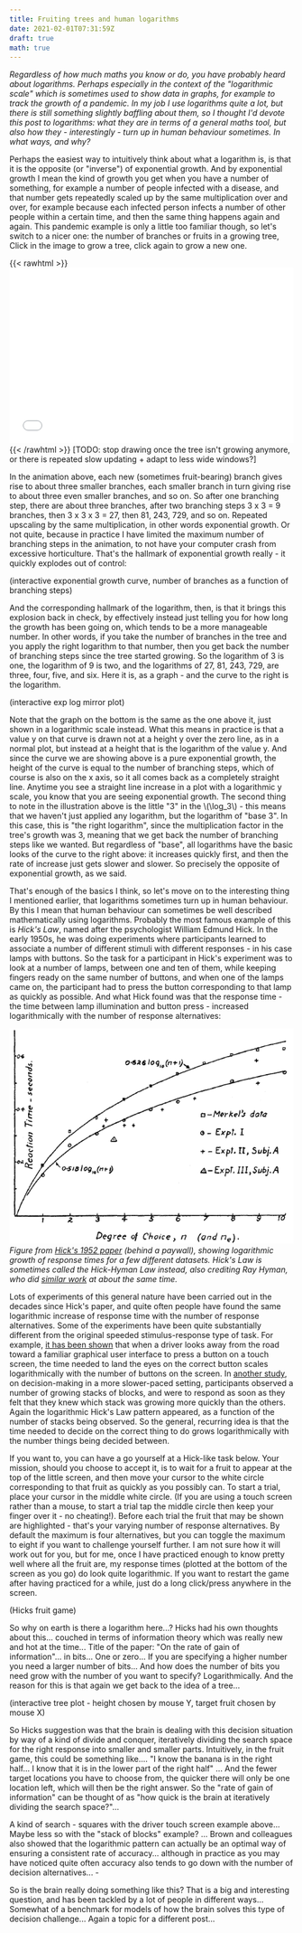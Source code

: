 ```yaml
---
title: Fruiting trees and human logarithms
date: 2021-02-01T07:31:59Z
draft: true
math: true
---
```


*Regardless of how much maths you know or do, you have probably heard about logarithms. Perhaps especially in the context of the "logarithmic scale" which is sometimes used to show data in graphs, for example to track the growth of a pandemic. In my job I use logarithms quite a lot, but there is still something slightly baffling about them, so I thought I'd devote this post to logarithms: what they are in terms of a general maths tool, but also how they - interestingly - turn up in human behaviour sometimes. In what ways, and why?*

Perhaps the easiest way to intuitively think about what a logarithm is, is that it is the opposite (or "inverse") of exponential growth. And by exponential growth I mean the kind of growth you get when you have a number of something, for example a number of people infected with a disease, and that number gets repeatedly scaled up by the same multiplication over and over, for example because each infected person infects a number of other people within a certain time, and then the same thing happens again and again. This pandemic example is only a little too familiar though, so let's switch to a nicer one: the number of branches or fruits in a growing tree, Click in the image to grow a tree, click again to grow a new one. 

{{< rawhtml >}}
    <iframe src="tree.html" width="100%" height="310" style="border:none"></iframe>
{{< /rawhtml >}}
[TODO: stop drawing once the tree isn't growing anymore, or there is repeated slow updating + adapt to less wide windows?]

In the animation above, each new (sometimes fruit-bearing) branch gives rise to about three smaller branches, each smaller branch in turn giving rise to about three even smaller branches, and so on. So after one branching step, there are about three branches, after two branching steps 3 x 3 = 9 branches, then 3 x 3 x 3 = 27, then 81, 243, 729, and so on. Repeated upscaling by the same multiplication, in other words exponential growth. Or not quite, because in practice I have limited the maximum number of branching steps in the animation, to not have your computer crash from excessive horticulture. That's the hallmark of exponential growth really - it quickly explodes out of control:


(interactive exponential growth curve, number of branches as a function of branching steps)

And the corresponding hallmark of the logarithm, then, is that it brings this explosion back in check, by effectively instead just telling you for how long the growth has been going on, which tends to be a more manageable number. In other words, if you take the number of branches in the tree and you apply the right logarithm to that number, then you get back the number of branching steps since the tree started growing. So the logarithm of 3 is one, the logarithm of 9 is two, and the logarithms of 27, 81, 243, 729, are three, four, five, and six. Here it is, as a graph - and the curve to the right is the logarithm.

(interactive exp log mirror plot)

Note that the graph on the bottom is the same as the one above it, just shown in a logarithmic scale instead. What this means in practice is that a value y on that curve is drawn not at a height y over the zero line, as in a normal plot, but instead at a height that is the logarithm of the value y. And since the curve we are showing above is a pure exponential growth, the height of the curve is equal to the number of branching steps, which of course is also on the x axis, so it all comes back as a completely straight line. Anytime you see a straight line increase in a plot with a logarithmic y scale, you know that you are seeing exponential growth. The second thing to note in the illustration above is the little "3" in the \\(\log_3\\) - this means that we haven't just applied any logarithm, but the logarithm of "base 3". In this case, this is "the right logarithm", since the multiplication factor in the tree's growth was 3, meaning that we get back the number of branching steps like we wanted. But regardless of "base", all logarithms have the basic looks of the curve to the right above: it increases quickly first, and then the rate of increase just gets slower and slower. So precisely the opposite of exponential growth, as we said.

That's enough of the basics I think, so let's move on to the interesting thing I mentioned earlier, that logarithms sometimes turn up in human behaviour. By this I mean that human behaviour can sometimes be well described mathematically using logarithms. Probably the most famous example of this is *Hick's Law*, named after the psychologist William Edmund Hick. In the early 1950s, he was doing experiments where participants learned to associate a number of different stimuli with different responses - in his case lamps with buttons. So the task for a participant in Hick's experiment was to look at a number of lamps, between one and ten of them, while keeping fingers ready on the same number of buttons, and when one of the lamps came on, the participant had to press the button corresponding to that lamp as quickly as possible. And what Hick found was that the response time - the time between lamp illumination and button press - increased logarithmically with the number of response alternatives:

![A figure with two logarithmic curves closely fitting data points from four different data sets.](hickfig.png)
*Figure from [Hick's 1952 paper](https://journals.sagepub.com/doi/10.1080/17470215208416600) (behind a paywall), showing logarithmic growth of response times for a few different datasets. Hick's Law is sometimes called the Hick-Hyman Law instead, also crediting Ray Hyman, who did [similar work](https://psycnet.apa.org/record/1954-00412-001) at about the same time.*

Lots of experiments of this general nature have been carried out in the decades since Hick's paper, and quite often people have found the same logarithmic increase of response time with the number of response alternatives. Some of the experiments have been quite substantially different from the original speeded stimulus-response type of task. For example, [it has been shown](https://doi.org/10.1080/10447318.2017.1306940) that when a driver looks away from the road toward a familiar graphical user interface to press a button on a touch screen, the time needed to land the eyes on the correct button scales logarithmically with the number of buttons on the screen. In [another study](https://doi.org/10.1016/j.jmp.2009.09.002), on decision-making in a more slower-paced setting, participants observed a number of growing stacks of blocks, and were to respond as soon as they felt that they knew which stack was growing more quickly than the others. Again the logarithmic Hick's Law pattern appeared, as a function of the number of stacks being observed. So the general, recurring idea is that the time needed to decide on the correct thing to do grows logarithmically with the number things being decided between.

If you want to, you can have a go yourself at a Hick-like task below. Your mission, should you choose to accept it, is to wait for a fruit to appear at the top of the little screen, and then move your cursor to the white circle corresponding to that fruit as quickly as you possibly can. To start a trial, place your cursor in the middle white circle. (If you are using a touch screen rather than a mouse, to start a trial tap the middle circle then keep your finger over it - no cheating!). Before each trial the fruit that may be shown are highlighted - that's your varying number of response alternatives. By default the maximum is four alternatives, but you can toggle the maximum to eight if you want to challenge yourself further. I am not sure how it will work out for you, but for me, once I have practiced enough to know pretty well where all the fruit are, my response times (plotted at the bottom of the screen as you go) do look quite logarithmic. If you want to restart the game after having practiced for a while, just do a long click/press anywhere in the screen.

(Hicks fruit game)

So why on earth is there a logarithm here...? Hicks had his own thoughts about this... couched in terms of information theory which was really new and hot at the time... Title of the paper: "On the rate of gain of information"... in bits... One or zero... If you are specifying a higher number you need a larger number of bits... And how does the number of bits you need grow with the number of you want to specify? Logarithmically. And the reason for this is that again we get back to the idea of a tree...

(interactive tree plot - height chosen by mouse Y, target fruit chosen by mouse X)

So Hicks suggestion was that the brain is dealing with this decision situation by way of a kind of divide and conquer, iteratively dividing the search space for the right response into smaller and smaller parts. Intuitively, in the fruit game, this could be something like.... "I know the banana is in the right half... I know that it is in the lower part of the right half" ... And the fewer target locations you have to choose from, the quicker there will only be one location left, which will then be the right answer. So the "rate of gain of information" can be thought of as "how quick is the brain at iteratively dividing the search space?"...

A kind of search - squares with the driver touch screen example above... Maybe less so with the "stack of blocks" example? ... Brown and colleagues also showed that the logarithmic pattern can actually be an optimal way of ensuring a consistent rate of accuracy... although in practice as you may have noticed quite often accuracy also tends to go down with the number of decision alternatives...  -

So is the brain really doing something like this? That is a big and interesting question, and has been tackled by a lot of people in different ways... Somewhat of a benchmark for models of how the brain solves this type of decision challenge... Again a topic for a different post...


